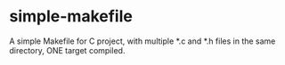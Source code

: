 # simple-makefile
A simple Makefile for C project, with multiple *.c and *.h files in the same directory, ONE target compiled.
